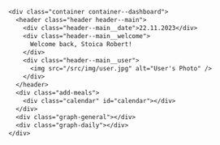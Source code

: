         <div class="container container--dashboard">
          <header class="header header--main">
            <div class="header--main__date">22.11.2023</div>
            <div class="header--main__welcome">
              Welcome back, Stoica Robert!
            </div>
            <div class="header--main__user">
              <img src="/src/img/user.jpg" alt="User's Photo" />
            </div>
          </header>
          <div class="add-meals">
            <div class="calendar" id="calendar"></div>
          </div>
          <div class="graph-general"></div>
          <div class="graph-daily"></div>
        </div>
